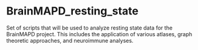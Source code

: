 # BrainMAPD_resting_state
 Set of scripts that will be used to analyze resting state data for the BrainMAPD project. This includes the application of various atlases, graph theoretic approaches, and neuroimmune analyses.
